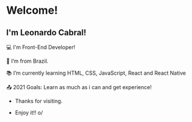 # Welcome!

## I'm Leonardo Cabral!

:computer: I'm Front-End Developer!

:house_with_garden: I’m from Brazil.

:books: I’m currently learning HTML, CSS, JavaScript, React and React Native

:outbox_tray: 2021 Goals: Learn as much as i can and get experience!

- Thanks for visiting.

- Enjoy it!! o/
